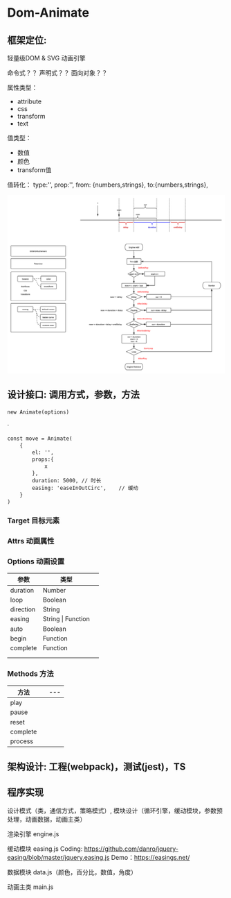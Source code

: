 # Dom-Animate



## 框架定位:

轻量级DOM & SVG 动画引擎


命令式？？
声明式？？
面向对象？？



属性类型：
* attribute
* css
* transform
* text

值类型：
* 数值
* 颜色
* transform值

值转化：
type:'',
prop:'',
from: {numbers,strings},
to:{numbers,strings},





<img src="./design.svg" />

## 设计接口: 调用方式，参数，方法

```
new Animate(options)
```

·

```
const move = Animate(
    {
        el: '',
        props:{
            x
        },
        duration: 5000, // 时长
        easing: 'easeInOutCirc',    // 缓动    
    }
)
```



### Target 目标元素



### Attrs 动画属性



### Options 动画设置

| 参数      | 类型               |     |
| --------- | ------------------ | --- |
| duration  | Number             |     |
| loop      | Boolean            |     |
| direction | String             |     |
| easing    | String \| Function |     |
| auto      | Boolean            |     |
| begin     | Function           |     |
| complete  | Function           |     |
|           |                    |     |
|           |                    |     |



### Methods 方法



| 方法     |     | --- |
| -------- | --- | --- |
| play     |     |     |
| pause    |     |     |
| reset    |     |     |
| complete |     |     |
| process  |     |     |



## 架构设计: 工程(webpack)，测试(jest)，TS



## 程序实现

设计模式（类，通信方式，策略模式）, 模块设计（循环引擎，缓动模块，参数预处理，动画数据，动画主类）



渲染引擎 engine.js

缓动模块 easing.js
    Coding: https://github.com/danro/jquery-easing/blob/master/jquery.easing.js
    Demo：https://easings.net/


数据模块 data.js（颜色，百分比，数值，角度）

动画主类 main.js








